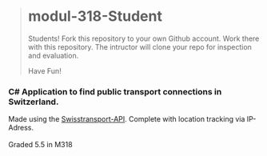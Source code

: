 ># modul-318-Student
>
>Students!
>Fork this repository to your own Github account. Work there with this repository. The intructor will clone your repo for inspection and evaluation.
>
>Have Fun!

### C# Application to find public transport connections in Switzerland.

Made using the [Swisstransport-API](https://transport.opendata.ch/). Complete with location tracking via IP-Adress.
<br/><br/>
Graded 5.5 in M318
